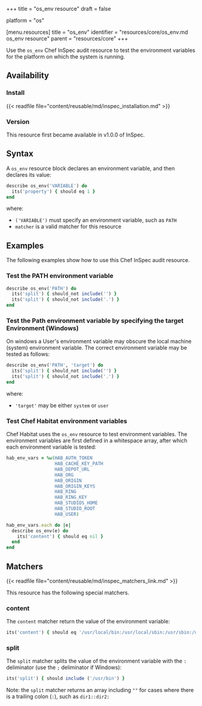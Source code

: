 +++
title = "os_env resource"
draft = false

platform = "os"

[menu.resources]
    title = "os_env"
    identifier = "resources/core/os_env.md os_env resource"
    parent = "resources/core"
+++

Use the `os_env` Chef InSpec audit resource to test the environment variables for the platform on which the system is running.

## Availability

### Install

{{< readfile file="content/reusable/md/inspec_installation.md" >}}

### Version

This resource first became available in v1.0.0 of InSpec.

## Syntax

A `os_env` resource block declares an environment variable, and then declares its value:

```ruby
describe os_env('VARIABLE') do
  its('property') { should eq 1 }
end
```

where:

- `('VARIABLE')` must specify an environment variable, such as `PATH`
- `matcher` is a valid matcher for this resource

## Examples

The following examples show how to use this Chef InSpec audit resource.

### Test the PATH environment variable

```ruby
describe os_env('PATH') do
  its('split') { should_not include('') }
  its('split') { should_not include('.') }
end
```

### Test the Path environment variable by specifying the target Environment (Windows)

On windows a User's environment variable may obscure the local machine (system) environment variable. The correct environment variable may be tested as follows:

```ruby
describe os_env('PATH', 'target') do
  its('split') { should_not include('') }
  its('split') { should_not include('.') }
end
```

where:

- `'target'` may be either `system` or `user`

### Test Chef Habitat environment variables

Chef Habitat uses the `os_env` resource to test environment variables. The environment variables are first defined in a whitespace array, after which each environment variable is tested:

```ruby
hab_env_vars = %w(HAB_AUTH_TOKEN
                  HAB_CACHE_KEY_PATH
                  HAB_DEPOT_URL
                  HAB_ORG
                  HAB_ORIGIN
                  HAB_ORIGIN_KEYS
                  HAB_RING
                  HAB_RING_KEY
                  HAB_STUDIOS_HOME
                  HAB_STUDIO_ROOT
                  HAB_USER)

hab_env_vars.each do |e|
  describe os_env(e) do
    its('content') { should eq nil }
  end
end
```

## Matchers

{{< readfile file="content/reusable/md/inspec_matchers_link.md" >}}

This resource has the following special matchers.

### content

The `content` matcher return the value of the environment variable:

```ruby
its('content') { should eq '/usr/local/bin:/usr/local/sbin:/usr/sbin:/usr/bin:/sbin' }
```

### split

The `split` matcher splits the value of the environment variable with the `:` deliminator (use the `;` deliminator if Windows):

```ruby
its('split') { should include ('/usr/bin') }
```

Note: the `split` matcher returns an array including `""` for cases where there is a trailing colon (`:`), such as `dir1::dir2:`
